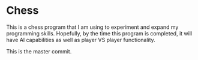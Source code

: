 Chess
=====

This is a chess program that I am using to experiment and expand my programming skills. Hopefully, by the time this program is completed, it will have AI capabilities as well as player VS player functionality.

This is the master commit.


